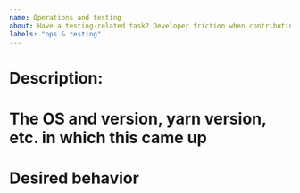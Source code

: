 ```yaml
---
name: Operations and testing
about: Have a testing-related task? Developer friction when contributing to squiggle? Etc.
labels: "ops & testing"
---
```


# Description:

# The OS and version, yarn version, etc. in which this came up

<!-- delete this section if testing task or otherwise not applicable -->

# Desired behavior
